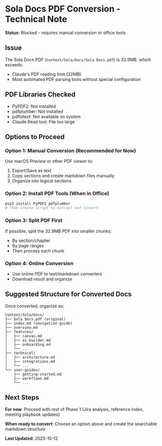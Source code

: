 # Sola Docs PDF Conversion - Technical Note

**Status**: Blocked - requires manual conversion or office tools

## Issue

The Sola Docs PDF (`Context/Sola/Docs/Sola Docs.pdf`) is 32.9MB, which exceeds:
- Claude's PDF reading limit (32MB)
- Most automated PDF parsing tools without special configuration

## PDF Libraries Checked
- PyPDF2: Not installed
- pdfplumber: Not installed
- pdftotext: Not available on system
- Claude Read tool: File too large

## Options to Proceed

### Option 1: Manual Conversion (Recommended for Now)
Use macOS Preview or other PDF viewer to:
1. Export/Save as text
2. Copy sections and create markdown files manually
3. Organize into logical sections

### Option 2: Install PDF Tools (When in Office)
```bash
pip3 install PyPDF2 pdfplumber
# Then create script to extract and convert
```

### Option 3: Split PDF First
If possible, split the 32.9MB PDF into smaller chunks:
- By section/chapter
- By page ranges
- Then process each chunk

### Option 4: Online Conversion
- Use online PDF to text/markdown converters
- Download result and organize

## Suggested Structure for Converted Docs

Once converted, organize as:

```
Context/Sola/Docs/
├── Sola Docs.pdf (original)
├── index.md (navigation guide)
├── overview.md
├── features/
│   ├── canvas.md
│   ├── ai-builder.md
│   ├── onboarding.md
│   └── ...
├── technical/
│   ├── architecture.md
│   ├── integrations.md
│   └── ...
└── user-guides/
    ├── getting-started.md
    ├── workflows.md
    └── ...
```

## Next Steps

**For now**: Proceed with rest of Phase 1 (Jira analysis, reference index, meeting playbook updates)

**When ready to convert**: Choose an option above and create the searchable markdown structure

**Last Updated**: 2025-10-12
